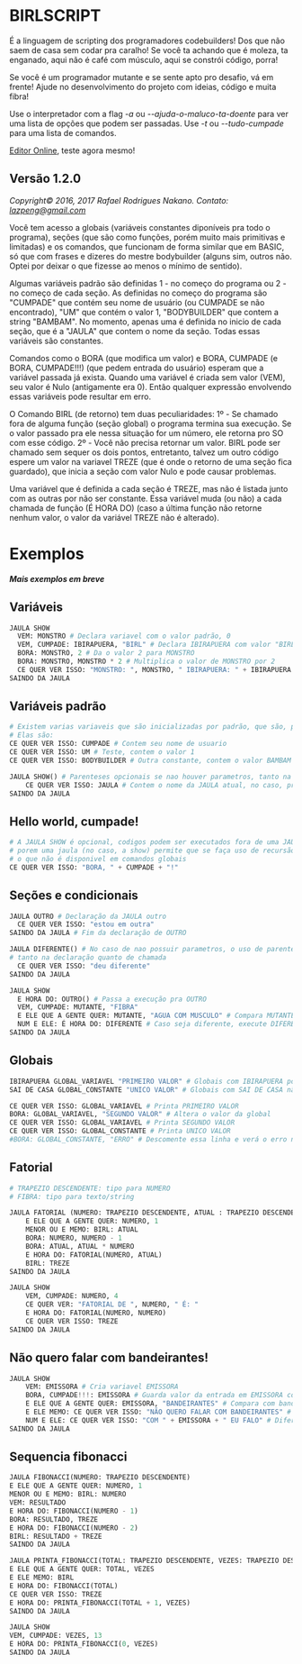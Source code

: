 # BIRLSCRIPT

É a linguagem de scripting dos programadores codebuilders! Dos que não saem de casa
sem codar pra caralho! Se você ta achando que é moleza, ta enganado, aqui não é
café com músculo, aqui se constrói código, porra!

Se você é um programador mutante e se sente apto pro desafio, vá em frente!
Ajude no desenvolvimento do projeto com ideias, código e muita fibra!

Use o interpretador com a flag *-a* ou *--ajuda-o-maluco-ta-doente* para ver uma lista
de opções que podem ser passadas. Use *-t* ou *--tudo-cumpade* para uma lista de comandos.

[Editor Online](https://birlscript.github.io/), teste agora mesmo!

## Versão 1.2.0

*Copyright© 2016, 2017 Rafael Rodrigues Nakano. Contato: lazpeng@gmail.com*

Você tem acesso a globais (variáveis constantes diponíveis pra todo o programa), seções
(que são como funções, porém muito mais primitivas e limitadas) e os comandos, que funcionam
de forma similar que em BASIC, só que com frases e dizeres do mestre bodybuilder (alguns sim,
outros não. Optei por deixar o que fizesse ao menos o mínimo de sentido).

Algumas variáveis padrão são definidas 1 - no começo do programa ou 2 - no começo de cada seção.
As definidas no começo do programa são "CUMPADE" que contém seu nome de usuário (ou CUMPADE se não encontrado), "UM" que contém
o valor 1, "BODYBUILDER" que contem a string "BAMBAM". No momento, apenas uma é definida no inicio de cada seção,
que é a "JAULA" que contem o nome da seção. Todas essas variáveis são constantes.

Comandos como o BORA (que modifica um valor) e BORA, CUMPADE (e BORA, CUMPADE!!!) (que pedem entrada do usuário)
esperam que a variável passada já exista.
Quando uma variável é criada sem valor (VEM), seu valor é Nulo (antigamente era 0). Então qualquer
expressão envolvendo essas variáveis pode resultar em erro.

O Comando BIRL (de retorno) tem duas peculiaridades: 1º - Se chamado fora de alguma função (seção global)
o programa termina sua execução. Se o valor passado pra ele nessa situação for um número, ele retorna pro SO
com esse código. 2º - Você não precisa retornar um valor. BIRL pode ser chamado sem sequer os dois pontos,
entretanto, talvez um outro código espere um valor na variavel TREZE (que é onde o retorno de uma seção fica
guardado), que inicia a seção com valor Nulo e pode causar problemas.

Uma variável que é definida a cada seção é TREZE, mas não é listada junto com as outras por não ser constante.
Essa variável muda (ou não) a cada chamada de função (É HORA DO) (caso a última função não retorne nenhum valor,
o valor da variável TREZE não é alterado).

# Exemplos

***Mais exemplos em breve***

## Variáveis
```python
JAULA SHOW
  VEM: MONSTRO # Declara variavel com o valor padrão, 0
  VEM, CUMPADE: IBIRAPUERA, "BIRL" # Declara IBIRAPUERA com valor "BIRL"
  BORA: MONSTRO, 2 # Da o valor 2 para MONSTRO
  BORA: MONSTRO, MONSTRO * 2 # Multiplica o valor de MONSTRO por 2
  CE QUER VER ISSO: "MONSTRO: ", MONSTRO, " IBIRAPUERA: " + IBIRAPUERA
SAINDO DA JAULA
```

## Variáveis padrão
```python
# Existem varias variaveis que são inicializadas por padrão, que são, por sua vez, constantes.
# Elas são:
CE QUER VER ISSO: CUMPADE # Contem seu nome de usuario
CE QUER VER ISSO: UM # Teste, contem o valor 1
CE QUER VER ISSO: BODYBUILDER # Outra constante, contem o valor BAMBAM

JAULA SHOW() # Parenteses opcionais se nao houver parametros, tanto na declaração quanto na chamada
    CE QUER VER ISSO: JAULA # Contem o nome da JAULA atual, no caso, printa SHOW
SAINDO DA JAULA
```

## Hello world, cumpade!
```python
# A JAULA SHOW é opcional, codigos podem ser executados fora de uma JAULA
# porem uma jaula (no caso, a show) permite que se faça uso de recursão,
# o que não é disponivel em comandos globais
CE QUER VER ISSO: "BORA, " + CUMPADE + "!"

```

## Seções e condicionais
```python
JAULA OUTRO # Declaração da JAULA outro
  CE QUER VER ISSO: "estou em outra"
SAINDO DA JAULA # Fim da declaração de OUTRO

JAULA DIFERENTE() # No caso de nao possuir parametros, o uso de parenteses é opcional,
# tanto na declaração quanto de chamada
  CE QUER VER ISSO: "deu diferente"
SAINDO DA JAULA

JAULA SHOW
  E HORA DO: OUTRO() # Passa a execução pra OUTRO
  VEM, CUMPADE: MUTANTE, "FIBRA"
  E ELE QUE A GENTE QUER: MUTANTE, "AGUA COM MUSCULO" # Compara MUTANTE com "AGUA COM MUSCULO"
  NUM E ELE: É HORA DO: DIFERENTE # Caso seja diferente, execute DIFERENTE
SAINDO DA JAULA
```

## Globais
```python
IBIRAPUERA GLOBAL_VARIAVEL "PRIMEIRO VALOR" # Globais com IBIRAPUERA podem ser alterados
SAI DE CASA GLOBAL_CONSTANTE "UNICO VALOR" # Globais com SAI DE CASA não podem ter ser alterados

CE QUER VER ISSO: GLOBAL_VARIAVEL # Printa PRIMEIRO VALOR
BORA: GLOBAL_VARIAVEL, "SEGUNDO VALOR" # Altera o valor da global
CE QUER VER ISSO: GLOBAL_VARIAVEL # Printa SEGUNDO VALOR
CE QUER VER ISSO: GLOBAL_CONSTANTE # Printa UNICO VALOR
#BORA: GLOBAL_CONSTANTE, "ERRO" # Descomente essa linha e verá o erro na execução
```

## Fatorial
```python
# TRAPEZIO DESCENDENTE: tipo para NUMERO
# FIBRA: tipo para texto/string

JAULA FATORIAL (NUMERO: TRAPEZIO DESCENDENTE, ATUAL : TRAPEZIO DESCENDENTE)
    E ELE QUE A GENTE QUER: NUMERO, 1
    MENOR OU E MEMO: BIRL: ATUAL
    BORA: NUMERO, NUMERO - 1
    BORA: ATUAL, ATUAL * NUMERO
    E HORA DO: FATORIAL(NUMERO, ATUAL)
    BIRL: TREZE
SAINDO DA JAULA

JAULA SHOW
    VEM, CUMPADE: NUMERO, 4
    CE QUER VER: "FATORIAL DE ", NUMERO, " É: "
    E HORA DO: FATORIAL(NUMERO, NUMERO)
    CE QUER VER ISSO: TREZE
SAINDO DA JAULA
```

## Não quero falar com bandeirantes!
```python
JAULA SHOW
    VEM: EMISSORA # Cria variavel EMISSORA
    BORA, CUMPADE!!!: EMISSORA # Guarda valor da entrada em EMISSORA com letras maiusculas
    E ELE QUE A GENTE QUER: EMISSORA, "BANDEIRANTES" # Compara com bandeirantes
    E ELE MEMO: CE QUER VER ISSO: "NÃO QUERO FALAR COM BANDEIRANTES" # Caso seja igual, execute bandeirantes
    NUM E ELE: CE QUER VER ISSO: "COM " + EMISSORA + " EU FALO" # Diferente, execute outro
SAINDO DA JAULA
```

## Sequencia fibonacci
```python
JAULA FIBONACCI(NUMERO: TRAPEZIO DESCENDENTE)
E ELE QUE A GENTE QUER: NUMERO, 1
MENOR OU E MEMO: BIRL: NUMERO
VEM: RESULTADO
E HORA DO: FIBONACCI(NUMERO - 1)
BORA: RESULTADO, TREZE
E HORA DO: FIBONACCI(NUMERO - 2)
BIRL: RESULTADO + TREZE
SAINDO DA JAULA

JAULA PRINTA_FIBONACCI(TOTAL: TRAPEZIO DESCENDENTE, VEZES: TRAPEZIO DESCENDENTE)
E ELE QUE A GENTE QUER: TOTAL, VEZES
E ELE MEMO: BIRL
E HORA DO: FIBONACCI(TOTAL)
CE QUER VER ISSO: TREZE
E HORA DO: PRINTA_FIBONACCI(TOTAL + 1, VEZES)
SAINDO DA JAULA

JAULA SHOW
VEM, CUMPADE: VEZES, 13
E HORA DO: PRINTA_FIBONACCI(0, VEZES)
SAINDO DA JAULA
```